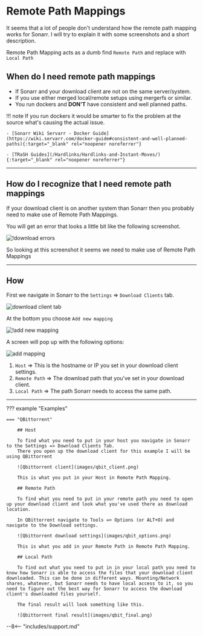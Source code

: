 # Remote Path Mappings

It seems that a lot of people don't understand how the remote path mapping works for Sonarr. I will try to explain it with some screenshots and a short description.

Remote Path Mapping acts as a dumb find `Remote Path` and replace with `Local Path`

## When do I need remote path mappings

- If Sonarr and your download client are not on the same server/system.
- If you use either merged local/remote setups using mergerfs or similar.
- You run dockers and **DON'T** have consistent and well planned paths.

!!! note
    If you run dockers it would be smarter to fix the problem at the source what's causing the actual issue.

    - [Sonarr Wiki Servarr - Docker Guide](https://wiki.servarr.com/docker-guide#consistent-and-well-planned-paths){:target="_blank" rel="noopener noreferrer"}

    - [TRaSH Guides](/Hardlinks/Hardlinks-and-Instant-Moves/){:target="_blank" rel="noopener noreferrer"}

------

## How do I recognize that I need remote path mappings

If your download client is on another system than Sonarr then you probably need to make use of Remote Path Mappings.

You will get an error that looks a little bit like the following screenshot.

![!download errors](images/dl_error.png)

So looking at this screenshot it seems we need to make use of Remote Path Mappings

------

## How

First we navigate in Sonarr to the `Settings` => `Download Clients` tab.

![download client tab](images/cl_cli_tab.png)

At the bottom you choose `Add new mapping`

![!add new mapping](images/new_mapping.png)

A screen will pop up with the following options:

![add mapping](images/mapping.png)

1. `Host` => This is the hostname or IP you set in your download client settings.
1. `Remote Path` => The download path that you've set in your download client.
1. `Local Path` => The path Sonarr needs to access the same path.

------

??? example "Examples"

    === "QBittorrent"

        ## Host

        To find what you need to put in your host you navigate in Sonarr to the Settings => Download Clients Tab.
        There you open up the download client for this example I will be using QBittorrent

        ![Qbittorrent client](images/qbit_client.png)

        This is what you put in your Host in Remote Path Mapping.

        ## Remote Path

        To find what you need to put in your remote path you need to open up your download client and look what you've used there as download location.

        In QBittorrent navigate to Tools => Options (or ALT+O) and navigate to the Download settings.

        ![Qbittorrent download settings](images/qbit_options.png)

        This is what you add in your Remote Path in Remote Path Mapping.

        ## Local Path

        To find out what you need to put in in your local path you need to know how Sonarr is able to access the files that your download client downloaded. This can be done in different ways. Mounting/Network shares, whatever, but Sonarr needs to have local access to it, so you need to figure out the best way for Sonarr to access the download client's downloaded files yourself.

        The final result will look something like this.

        ![Qbittorrent final result](images/qbit_final.png)

--8<-- "includes/support.md"
